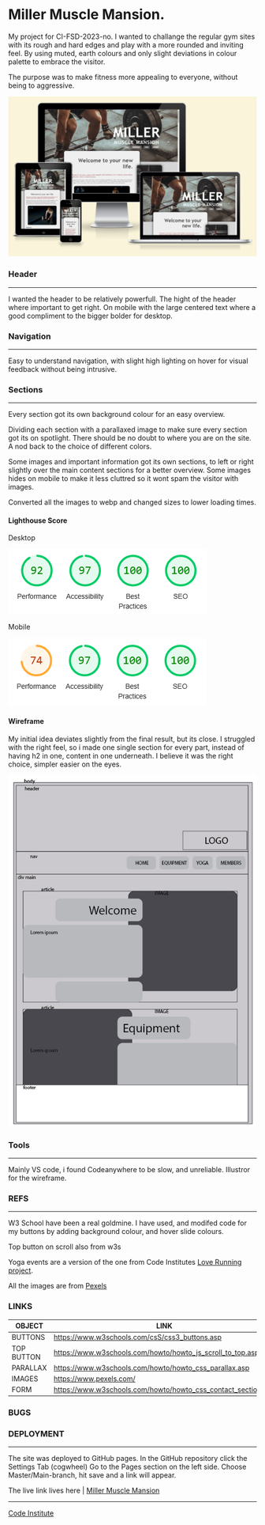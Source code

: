# Miller Muscle Mansion.

My project for CI-FSD-2023-no. 
I wanted to challange the regular gym sites with its rough and hard edges and play with a more rounded and inviting feel. 
By using muted, earth colours and only slight deviations in colour palette to embrace the visitor. 

The purpose was to make fitness more appealing to everyone, without being to aggressive.

![Screenshots Responsive Design](assets/images/responsive.png "Screenshots Responsive Design")

### Header
--------------------------------------------------------------------------------
I wanted the header to be relatively powerfull. The hight of the header where important to get right. 
On mobile with the large centered text where a good compliment to the bigger bolder for desktop. 

### Navigation
--------------------------------------------------------------------------------
Easy to understand navigation, with slight high lighting on hover for visual feedback without being intrusive. 

### Sections
--------------------------------------------------------------------------------
Every section got its own background colour for an easy overview. 

Dividing each section with a parallaxed image to make sure every section got its on spotlight. 
There should be no doubt to where you are on the site. A nod back to the choice of different colors. 

Some images and important information got its own sections, to left or right slightly over the main content sections for a 
better overview. Some images hides on mobile to make it less cluttred so it wont spam the visitor with images. 

Converted all the images to webp and changed sizes to lower loading times. 




#### Lighthouse Score
Desktop

![Lighthouse](assets/images/lighthouse-desktop.png "Lighthouse Scores desktop")

Mobile

![Lighthouse](assets/images/lighthouse-mobile.png "Lighthouse Scores mobile")


#### Wireframe 
My initial idea deviates slightly from the final result, but its close. 
I struggled with the right feel, so i made one single section for 
every part, instead of having h2 in one, content in one underneath. 
I believe it was the right choice, simpler easier on the eyes. 

![Wireframe](assets/images/Wireframe.png "Wireframe")

### Tools
--------------------------------------------------------------------------------
Mainly VS code, i found Codeanywhere to be slow, and unreliable.
Illustror for the wireframe. 

### REFS
--------------------------------------------------------------------------------
W3 School have been a real goldmine. 
I have used, and modifed code for my buttons by adding background colour, and hover slide colours. 

Top button on scroll also from w3s

Yoga events are a version of the one from Code Institutes [Love Running project](https://zakenaio.github.io/Love-Running-CI-2023-fsd-nov-main/). 

All the images are from  [Pexels](https://www.pexels.com) 

### LINKS 

| OBJECT | LINK |
| ------ | ------ |
| BUTTONS | <https://www.w3schools.com/csS/css3_buttons.asp> |
| TOP BUTTON | <https://www.w3schools.com/howto/howto_js_scroll_to_top.asp> |
| PARALLAX | <https://www.w3schools.com/howto/howto_css_parallax.asp> |
| IMAGES | <https://www.pexels.com/> |
| FORM | <https://www.w3schools.com/howto/howto_css_contact_section.asp> |

### BUGS 


### DEPLOYMENT
--------------------------------------------------------------------------------
The site was deployed to GitHub pages. 
In the GitHub repository click the Settings Tab (cogwheel)
Go to the Pages section on the left side. 
Choose Master/Main-branch, hit save and a link will appear. 

The live link lives here | [Miller Muscle Mansion](https://zakenaio.github.io/ci2023dfs-p1-site-main/)

--------------------------------------------------------------------------------
[Code Institute](https://codeinstiture.net)

